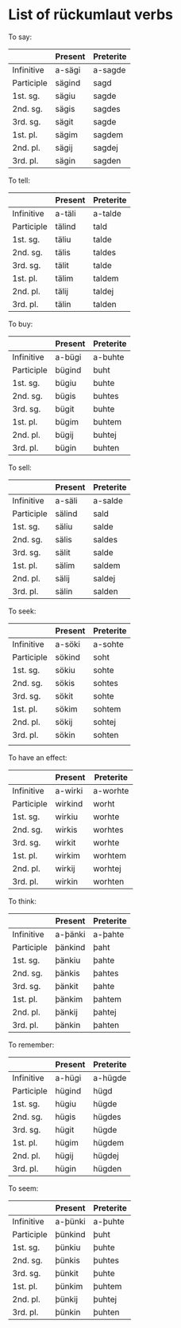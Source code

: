 # List of rückumlaut verbs

To say:

|            | Present | Preterite |
| ---------- | ------- | --------- |
| Infinitive | a-sägi  | a-sagde   |
| Participle | sägind  | sagd      |
| 1st. sg.   | sägiu   | sagde     |
| 2nd. sg.   | sägis   | sagdes    |
| 3rd. sg.   | sägit   | sagde     |
| 1st. pl.   | sägim   | sagdem    |
| 2nd. pl.   | sägij   | sagdej    |
| 3rd. pl.   | sägin   | sagden    |

To tell:

|            | Present | Preterite |
| ---------- | ------- | --------- |
| Infinitive | a-täli  | a-talde   |
| Participle | tälind  | tald      |
| 1st. sg.   | täliu   | talde     |
| 2nd. sg.   | tälis   | taldes    |
| 3rd. sg.   | tälit   | talde     |
| 1st. pl.   | tälim   | taldem    |
| 2nd. pl.   | tälij   | taldej    |
| 3rd. pl.   | tälin   | talden    |

To buy:

|            | Present | Preterite |
| ---------- | ------- | --------- |
| Infinitive | a-bügi  | a-buhte   |
| Participle | bügind  | buht      |
| 1st. sg.   | bügiu   | buhte     |
| 2nd. sg.   | bügis   | buhtes    |
| 3rd. sg.   | bügit   | buhte     |
| 1st. pl.   | bügim   | buhtem    |
| 2nd. pl.   | bügij   | buhtej    |
| 3rd. pl.   | bügin   | buhten    |

To sell:

|            | Present | Preterite |
| ---------- | ------- | --------- |
| Infinitive | a-säli  | a-salde   |
| Participle | sälind  | sald      |
| 1st. sg.   | säliu   | salde     |
| 2nd. sg.   | sälis   | saldes    |
| 3rd. sg.   | sälit   | salde     |
| 1st. pl.   | sälim   | saldem    |
| 2nd. pl.   | sälij   | saldej    |
| 3rd. pl.   | sälin   | salden    |

To seek:

|            | Present | Preterite |
| ---------- | ------- | --------- |
| Infinitive | a-söki  | a-sohte   |
| Participle | sökind  | soht      |
| 1st. sg.   | sökiu   | sohte     |
| 2nd. sg.   | sökis   | sohtes    |
| 3rd. sg.   | sökit   | sohte     |
| 1st. pl.   | sökim   | sohtem    |
| 2nd. pl.   | sökij   | sohtej    |
| 3rd. pl.   | sökin   | sohten    |
|            |         |           |

To have an effect:

|            | Present | Preterite |
| ---------- | ------- | --------- |
| Infinitive | a-wirki | a-worhte  |
| Participle | wirkind | worht     |
| 1st. sg.   | wirkiu  | worhte    |
| 2nd. sg.   | wirkis  | worhtes   |
| 3rd. sg.   | wirkit  | worhte    |
| 1st. pl.   | wirkim  | worhtem   |
| 2nd. pl.   | wirkij  | worhtej   |
| 3rd. pl.   | wirkin  | worhten   |

To think:

|            | Present | Preterite |
| ---------- | ------- | --------- |
| Infinitive | a-þänki | a-þahte   |
| Participle | þänkind | þaht      |
| 1st. sg.   | þänkiu  | þahte     |
| 2nd. sg.   | þänkis  | þahtes    |
| 3rd. sg.   | þänkit  | þahte     |
| 1st. pl.   | þänkim  | þahtem    |
| 2nd. pl.   | þänkij  | þahtej    |
| 3rd. pl.   | þänkin  | þahten    |

To remember:

|            | Present | Preterite |
| ---------- | ------- | --------- |
| Infinitive | a-hügi  | a-hügde   |
| Participle | hügind  | hügd      |
| 1st. sg.   | hügiu   | hügde     |
| 2nd. sg.   | hügis   | hügdes    |
| 3rd. sg.   | hügit   | hügde     |
| 1st. pl.   | hügim   | hügdem    |
| 2nd. pl.   | hügij   | hügdej    |
| 3rd. pl.   | hügin   | hügden    |

To seem:

|            | Present | Preterite |
| ---------- | ------- | --------- |
| Infinitive | a-þünki | a-þuhte   |
| Participle | þünkind | þuht      |
| 1st. sg.   | þünkiu  | þuhte     |
| 2nd. sg.   | þünkis  | þuhtes    |
| 3rd. sg.   | þünkit  | þuhte     |
| 1st. pl.   | þünkim  | þuhtem    |
| 2nd. pl.   | þünkij  | þuhtej    |
| 3rd. pl.   | þünkin  | þuhten    |
